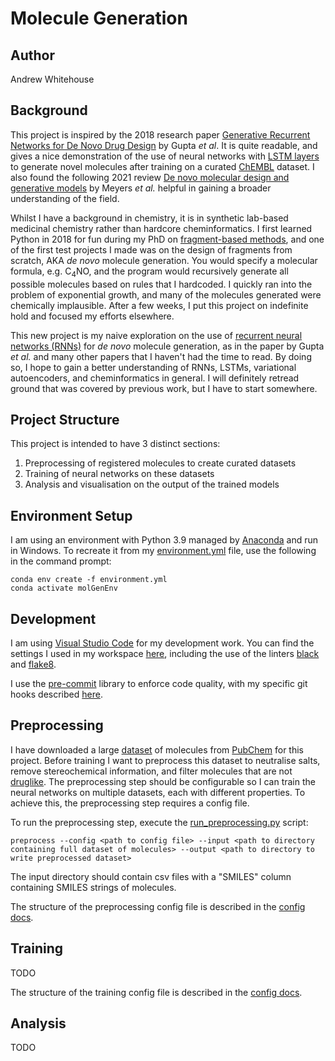 # Molecule Generation

## Author

Andrew Whitehouse

## Background

This project is inspired by the 2018 research paper [Generative Recurrent Networks for De Novo Drug Design](https://www.ncbi.nlm.nih.gov/pmc/articles/PMC5836943/) by Gupta *et al*.
It is quite readable, and gives a nice demonstration of the use of neural networks with [LSTM layers](https://en.wikipedia.org/wiki/Long_short-term_memory) to generate novel molecules after training on a curated [ChEMBL](https://www.ebi.ac.uk/chembl/) dataset.
I also found the following 2021 review [De novo molecular design and generative models](https://www.sciencedirect.com/science/article/pii/S1359644621002531) by Meyers *et al.* helpful in gaining a broader understanding of the field.

Whilst I have a background in chemistry, it is in synthetic lab-based medicinal chemistry rather than hardcore cheminformatics.
I first learned Python in 2018 for fun during my PhD on [fragment-based methods](https://pubs.acs.org/doi/10.1021/acs.jmedchem.9b00809), and one of the first test projects I made was on the design of fragments from scratch, AKA *de novo* molecule generation.
You would specify a molecular formula, e.g. C<sub>4</sub>NO, and the program would recursively generate all possible molecules based on rules that I hardcoded.
I quickly ran into the problem of exponential growth, and many of the molecules generated were chemically implausible.
After a few weeks, I put this project on indefinite hold and focused my efforts elsewhere.

This new project is my naive exploration on the use of [recurrent neural networks (RNNs)](https://en.wikipedia.org/wiki/Recurrent_neural_network) for *de novo* molecule generation, as in the paper by Gupta *et al.* and many other papers that I haven't had the time to read.
By doing so, I hope to gain a better understanding of RNNs, LSTMs, variational autoencoders, and cheminformatics in general.
I will definitely retread ground that was covered by previous work, but I have to start somewhere.

## Project Structure

This project is intended to have 3 distinct sections:
1. Preprocessing of registered molecules to create curated datasets
2. Training of neural networks on these datasets
3. Analysis and visualisation on the output of the trained models

## Environment Setup

I am using an environment with Python 3.9 managed by [Anaconda](https://www.anaconda.com/) and run in Windows.
To recreate it from my [environment.yml](environment.yml) file, use the following in the command prompt:

```
conda env create -f environment.yml
conda activate molGenEnv
```

## Development

I am using [Visual Studio Code](https://code.visualstudio.com/) for my development work.
You can find the settings I used in my workspace [here](.vscode/settings.json), including the use of the linters [black](https://black.readthedocs.io/en/stable/) and [flake8](https://flake8.pycqa.org/en/latest/).

I use the [pre-commit](https://pre-commit.com/) library to enforce code quality, with my specific git hooks described [here](.pre-commit-config.yaml).

## Preprocessing

I have downloaded a large [dataset](https://ftp.ncbi.nlm.nih.gov/pubchem/Compound/Extras/CID-SMILES.gz) of molecules from [PubChem](https://pubchem.ncbi.nlm.nih.gov/) for this project.
Before training I want to preprocess this dataset to neutralise salts, remove stereochemical information, and filter molecules that are not [druglike](https://en.wikipedia.org/wiki/Druglikeness).
The preprocessing step should be configurable so I can train the neural networks on multiple datasets, each with different properties.
To achieve this, the preprocessing step requires a config file.

To run the preprocessing step, execute the [run_preprocessing.py](scripts/run_preprocessing.py) script:
```
preprocess --config <path to config file> --input <path to directory containing full dataset of molecules> --output <path to directory to write preprocessed dataset>
```

The input directory should contain csv files with a "SMILES" column containing SMILES strings of molecules.

The structure of the preprocessing config file is described in the [config docs](docs/config.md#preprocessing).

## Training

TODO

The structure of the training config file is described in the [config docs](docs/config.md#training).

## Analysis

TODO
